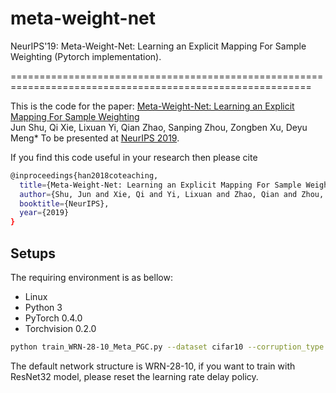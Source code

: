 # meta-weight-net
NeurIPS'19: Meta-Weight-Net: Learning an Explicit Mapping For Sample Weighting (Pytorch implementation).


==========================================================================================================


This is the code for the paper:
[Meta-Weight-Net: Learning an Explicit Mapping For Sample Weighting](https://arxiv.org/abs/1902.07379)  
Jun Shu, Qi Xie, Lixuan Yi, Qian Zhao, Sanping Zhou, Zongben Xu, Deyu Meng*
To be presented at [NeurIPS 2019](https://nips.cc/Conferences/2019/).  

If you find this code useful in your research then please cite  
```bash
@inproceedings{han2018coteaching,
  title={Meta-Weight-Net: Learning an Explicit Mapping For Sample Weighting},
  author={Shu, Jun and Xie, Qi and Yi, Lixuan and Zhao, Qian and Zhou, Sanping and Xu, Zongben and Meng, Deyu},
  booktitle={NeurIPS},
  year={2019}
}
``` 


## Setups
The requiring environment is as bellow:  

- Linux 
- Python 3
- PyTorch 0.4.0 
- Torchvision 0.2.0

```bash
python train_WRN-28-10_Meta_PGC.py --dataset cifar10 --corruption_type unif --corruption_prob 0.6
```

The default network structure is WRN-28-10, if you want to train with ResNet32 model, please reset the learning rate delay policy.
